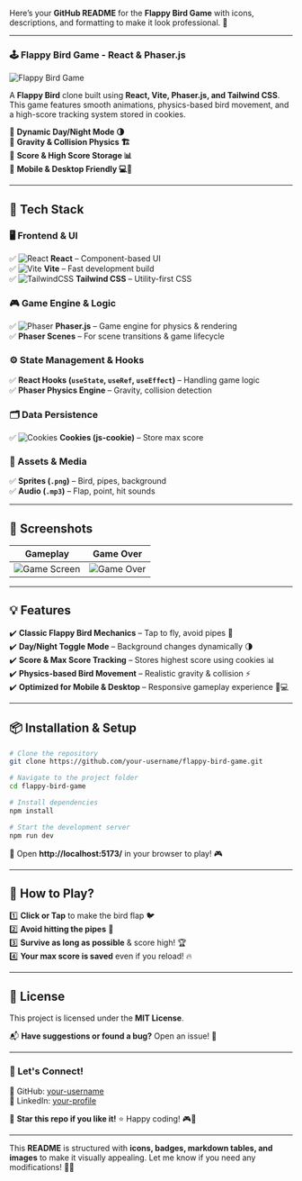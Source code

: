 Here’s your **GitHub README** for the **Flappy Bird Game** with icons, descriptions, and formatting to make it look professional. 🚀  

---

### **🕹️ Flappy Bird Game - React & Phaser.js**  

![Flappy Bird Game](https://upload.wikimedia.org/wikipedia/en/thumb/0/05/Flappy_Bird_icon.png/200px-Flappy_Bird_icon.png)  

A **Flappy Bird** clone built using **React, Vite, Phaser.js, and Tailwind CSS**. This game features smooth animations, physics-based bird movement, and a high-score tracking system stored in cookies.  

🔹 **Dynamic Day/Night Mode 🌗**  
🔹 **Gravity & Collision Physics 🏗️**  
🔹 **Score & High Score Storage 📊**  
🔹 **Mobile & Desktop Friendly 💻📱**  

---

## **🚀 Tech Stack**  

### **🖥️ Frontend & UI**  
✅ ![React](https://img.shields.io/badge/React-20232A?style=for-the-badge&logo=react) **React** – Component-based UI  
✅ ![Vite](https://img.shields.io/badge/Vite-646CFF?style=for-the-badge&logo=vite) **Vite** – Fast development build  
✅ ![TailwindCSS](https://img.shields.io/badge/TailwindCSS-38B2AC?style=for-the-badge&logo=tailwind-css) **Tailwind CSS** – Utility-first CSS  

### **🎮 Game Engine & Logic**  
✅ ![Phaser](https://img.shields.io/badge/Phaser-FF0000?style=for-the-badge&logo=phaser) **Phaser.js** – Game engine for physics & rendering  
✅ **Phaser Scenes** – For scene transitions & game lifecycle  

### **⚙️ State Management & Hooks**  
✅ **React Hooks (`useState`, `useRef`, `useEffect`)** – Handling game logic  
✅ **Phaser Physics Engine** – Gravity, collision detection  

### **🗂️ Data Persistence**  
✅ ![Cookies](https://img.shields.io/badge/Cookies-FFD700?style=for-the-badge) **Cookies (js-cookie)** – Store max score  

### **🎵 Assets & Media**  
✅ **Sprites (`.png`)** – Bird, pipes, background  
✅ **Audio (`.mp3`)** – Flap, point, hit sounds  

---

## **📸 Screenshots**  

| **Gameplay**  | **Game Over** |
|--------------|--------------|
| ![Game Screen](https://via.placeholder.com/300x150.png?text=Flappy+Bird+Gameplay) | ![Game Over](https://via.placeholder.com/300x150.png?text=Game+Over+Screen) |

---

## **💡 Features**  
✔️ **Classic Flappy Bird Mechanics** – Tap to fly, avoid pipes 🚀  
✔️ **Day/Night Toggle Mode** – Background changes dynamically 🌗  
✔️ **Score & Max Score Tracking** – Stores highest score using cookies 📊  
✔️ **Physics-based Bird Movement** – Realistic gravity & collision ⚡  
✔️ **Optimized for Mobile & Desktop** – Responsive gameplay experience 📱💻  

---

## **📦 Installation & Setup**  

```sh
# Clone the repository
git clone https://github.com/your-username/flappy-bird-game.git

# Navigate to the project folder
cd flappy-bird-game

# Install dependencies
npm install

# Start the development server
npm run dev
```

🔹 Open **http://localhost:5173/** in your browser to play! 🎮  

---

## **🎯 How to Play?**  
1️⃣ **Click or Tap** to make the bird flap 🐦  
2️⃣ **Avoid hitting the pipes** 🚧  
3️⃣ **Survive as long as possible** & score high! 🏆  
4️⃣ **Your max score is saved** even if you reload! 🔥  

---

## **📜 License**  
This project is licensed under the **MIT License**.  

📬 **Have suggestions or found a bug?** Open an issue! 🐛  

---

### **🚀 Let's Connect!**  
📌 GitHub: [your-username](https://github.com/tanay04032006)  
📌 LinkedIn: [your-profile](https://www.linkedin.com/in/tanay-gupta-8ab736296/)  

🌟 **Star this repo if you like it!** ⭐ Happy coding! 🎮🚀  

---

This **README** is structured with **icons, badges, markdown tables, and images** to make it visually appealing. Let me know if you need any modifications! 🚀🔥